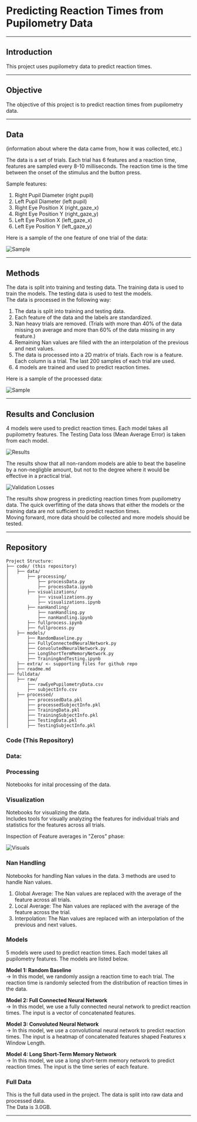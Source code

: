 # Predicting Reaction Times from Pupilometry Data
-----------------
## Introduction  
This project uses pupilometry data to predict reaction times.  

-----------------
## Objective
The objective of this project is to predict reaction times from pupilometry data.  

-----------------
## Data

(information about where the data came from, how it was collected, etc.)

The data is a set of trials. Each trial has 6 features and a reaction time, features are sampled every 8-10 milliseconds. The reaction time is the time between the onset of the stimulus and the button press.

Sample features:  
1. Right Pupil Diameter (right pupil)
2. Left Pupil Diameter (left pupil)
3. Right Eye Position X (right_gaze_x)
4. Right Eye Position Y (right_gaze_y)
5. Left Eye Position X (left_gaze_x)
6. Left Eye Position Y (left_gaze_y) 

Here is a sample of the one feature of one trial of the data:

![Sample](extra/trialFeatureVisual.jpg)  

-----------------
## Methods
The data is split into training and testing data. The training data is used to train the models. The testing data is used to test the models.  
The data is processed in the following way:  
  
1. The data is split into training and testing data.
2. Each feature of the data and the labels are standardized.
3. Nan heavy trials are removed. (Trials with more than 40% of the data missing on average and more than 60% of the data missing in any feature.)
4. Remaining Nan values are filled with the an interpolation of the previous and next values.
4. The data is processed into a 2D matrix of trials. Each row is a feature. Each column is a trial. The last 200 samples of each trial are used.
5. 4 models are trained and used to predict reaction times.  
  
Here is a sample of the processed data:  
  
![Sample](extra/example_X_trial.jpg)

-----------------
## Results and Conclusion  
4 models were used to predict reaction times. Each model takes all pupilometry features. The Testing Data loss (Mean Average Error) is taken from each model.  

![Results](extra/test_losses.jpg)  

The results show that all non-random models are able to beat the baseline by a non-negligble amount, but not to the degree where it would be effective in a practical trial.  

![Validation Losses](extra/validation_losses.jpg)  

The results show progress in predicting reaction times from pupilometry data. The quick overfitting of the data shows that either the models or the training data are not sufficient to predict reaction times.  
Moving forward, more data should be collected and more models should be tested.

-----------------
## Repository
```
Project Structure:
├── code/ (this repository)
│   ├── data/
│       ├── processing/
│           ├── processData.py
│           ├── processData.ipynb
│       ├── visualizations/
│           ├── visualizations.py
│           ├── visualizations.ipynb
│       ├── nanHandling/
│           ├── nanHandling.py
│           ├── nanHandling.ipynb
│       ├── fullprocess.ipynb
│       ├── fullprocess.py
│   ├── models/
│       ├── RandomBaseline.py
│       ├── FullyConnectedNeuralNetwork.py
│       ├── ConvolutedNeuralNetwork.py
│       ├── LongShortTermMemoryNetwork.py
│       ├── TrainingAndTesting.ipynb
│   ├── extra/ <- supporting files for github repo
│   ├── readme.md
├── fulldata/
│   ├── raw/
│       ├── rawEyePupilometryData.csv
│       ├── subjectInfo.csv
│   ├── processed/
│       ├── processedData.pkl
│       ├── processedSubjectInfo.pkl
│       ├── TrainingData.pkl
│       ├── TrainingSubjectInfo.pkl
│       ├── TestingData.pkl
│       ├── TestingSubjectInfo.pkl
```

### Code (This Repository)

### Data:

### Processing

Notebooks for inital processing of the data.

### Visualization

Notebooks for visualizing the data.  
Includes tools for visually analyzing the features for individual trials and statistics for the features across all trials.  

Inspection of Feature averages in "Zeros" phase:

![Visuals](extra/FeatureAveragesPerTrial.jpg)

### Nan Handling

Notebooks for handling Nan values in the data.
3 methods are used to handle Nan values.

1. Global Average: The Nan values are replaced with the average of the feature across all trials.
2. Local Average: The Nan values are replaced with the average of the feature across the trial.
3. Interpolation: The Nan values are replaced with an interpolation of the previous and next values.

### Models
5 models were used to predict reaction times. Each model takes all pupilometry features. The models are listed below.

**Model 1: Random Baseline**  
-> In this model, we randomly assign a reaction time to each trial. The reaction time is randomly selected from the distribution of reaction times in the data.

**Model 2: Full Connected Neural Network**  
-> In this model, we use a fully connected neural network to predict reaction times. The input is a vector of concatenated features.

**Model 3: Convoluted Neural Network**  
-> In this model, we use a convolutional neural network to predict reaction times. The input is a heatmap of concatenated features shaped Features x Window Length.

**Model 4: Long Short-Term Memory Network**  
-> In this model, we use a long short-term memory network to predict reaction times. The input is the time series of each feature.

### Full Data
This is the full data used in the project. The data is split into raw data and processed data.  
The Data is 3.0GB.

-----------------
